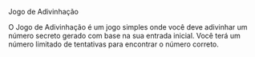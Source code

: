 Jogo de Adivinhação

O Jogo de Adivinhação é um jogo simples onde você deve adivinhar um número secreto gerado com base na sua entrada inicial. Você terá um número limitado de tentativas para encontrar o número correto.

